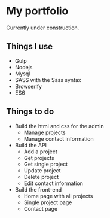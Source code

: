# My portfolio

Currently under construction.

## Things I use

 - Gulp
 - Nodejs
 - Mysql
 - SASS with the Sass syntax
 - Browserify
 - ES6

## Things to do

 - Build the html and css for the admin
   - Manage projects
   - Manage contact information
 - Build the API
   - Add a project
   - Get projects
   - Get single project
   - Update project
   - Delete project
   - Edit contact information
 - Build the front-end
   - Home page with all projects
   - Single project page
   - Contact page 
